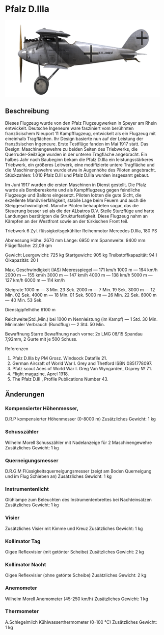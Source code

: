 # Pfalz D.IIIa

![pfalzd3a](../images/pfalzd3a.png)

## Beschreibung

Dieses Flugzeug wurde von den Pfalz Flugzeugwerken in Speyer am Rhein entwickelt. Deutsche Ingeneure ware fasziniert vom berühmten französischem Nieuport 11 Kampfflugzeug, entwickelt als ein Flugzeug mit eineinhalb Tragflächen. Ihr Design basierte nun auf der Leistung der französischen Ingeneure. Erste Testflüge fanden im Mai 1917 statt. Das Design: Maschinengewehre zu beiden Seiten des Triebwerks, die Querruder-Seilzüge wurden in der unteren Tragfläche angebracht. Ein halbes Jahr nach Baubeginn bekam die Pfalz D.IIIa ein leistungsstärkeres Triebwerk, ein größeres Leitwerk, eine modifizierte untere Tragfläche und die Maschinengewehre  wurde etwa in Augenhöhe des Piloten angebracht. Stückzahlen: 1.010 Pfalz D.III und Pfalz D.IIIa wurden insgesamt gebaut.

Im Juni 1917 wurden die ersten Maschinen in Dienst gestellt. Die Pfalz wurde als Bombereskorte und als Kampfflugzeug gegen feindliche Flugzeuge und Ballons eingesetzt. Piloten lobten die gute Sicht, die exzellente Manövrierfähigkeit, stabile Lage beim Feuern und auch die Steiggeschwindigkeit. Manche Piloten behaupteten sogar, das die Steuerung besser sei als die der ALbatros D.V. Steile Sturzflüge und harte Landungen bestätigten die Strukturfestigkeit. Diese Flugzeug nahm an Kämpfen an der Westfront sowie an der türkischen Front teil.


Triebwerk
6 Zyl. flüssigkeitsgekühlter Reihenmotor Mercedes D.IIIa, 180 PS

Abmessung
Höhe: 2670 mm
Länge: 6950 mm
Spannweite: 9400 mm
Flügelfläche: 22,09 qm

Gewicht
Leergewicht: 725 kg
Startgewicht: 905 kg
Treibstoffkapazität: 94 l
Ölkapazität: 20 l

Max. Geschwindigkeit (IAS)
Meeresspiegel — 171 km/h
1000 m — 164 km/h
2000 m — 155 km/h
3000 m — 147 km/h
4000 m — 138 km/h
5000 m — 127 km/h
6000 m — 114 km/h

Steigrate
1000 m —  3 Min. 23 Sek.
2000 m —  7 Min. 19 Sek.
3000 m — 12 Min. 02 Sek.
4000 m — 18 Min. 01 Sek.
5000 m — 26 Min. 22 Sek.
6000 m — 40 Min. 53 Sek.

Dienstgipfelhöhe 6100 m

Reichweite(Std.,Min.) bei 1000 m
Nennleistung (im Kampf)  — 1 Std. 30 Min.
Minimaler Verbrauch (Rundflug) — 2 Std. 50 Min.

Bewaffnung
Starre Bewaffnung nach vorne: 2х LMG 08/15 Spandau 7,92mm, 2 Gurte mit je 500 Schuss.

Referenzen
1) Pfalz D.IIIa by PM Grosz. Windsock Datafile 21.
2) German Aircraft of World War I. Grey and Thetford ISBN 0851778097.
3) Pfalz scout Aces of World War I.  Greg Van Wyngarden, Osprey № 71.
4) Flight magazine, Aprel 1918.
5) The Pfalz D.III , Profile Publications Number 43.

## Änderungen


### Kompensierter Höhenmesser,

D.R.P kompensierter Höhenmesser (0-8000 m)
Zusätzliches Gewicht: 1 kg


### Schusszähler

Wilhelm Morell Schusszähler mit Nadelanzeige für 2 Maschinengewehre
Zusätzliches Gewicht: 1 kg


### Querneigungsmesser

D.R.G.M Flüssigkeitsquerneigungsmesser (zeigt am Boden Querneigung und im Flug Schieben an)
Zusätzliches Gewicht: 1 kg


### Instrumentenlicht

Glühlampe zum Beleuchten des Instrumentenbrettes bei Nachteinsätzen
Zusätzliches Gewicht: 1 kg


### Visier

Zusätzliches Visier mit Kimme und Kreuz
Zusätzliches Gewicht: 1 kg


### Kollimator Tag

Oigee Reflexvisier (mit getönter Scheibe)
Zusätzliches Gewicht: 2 kg


### Kollimator Nacht

Oigee Reflexvisier (ohne getönte Scheibe)
Zusätzliches Gewicht: 2 kg


### Anemometer

Wilhelm Morell Anemometer (45-250 km/h)
Zusätzliches Gewicht: 1 kg


### Thermometer

A.Schlegelmilch Kühlwasserthermometer (0-100 °C)
Zusätzliches Gewicht: 1 kg
